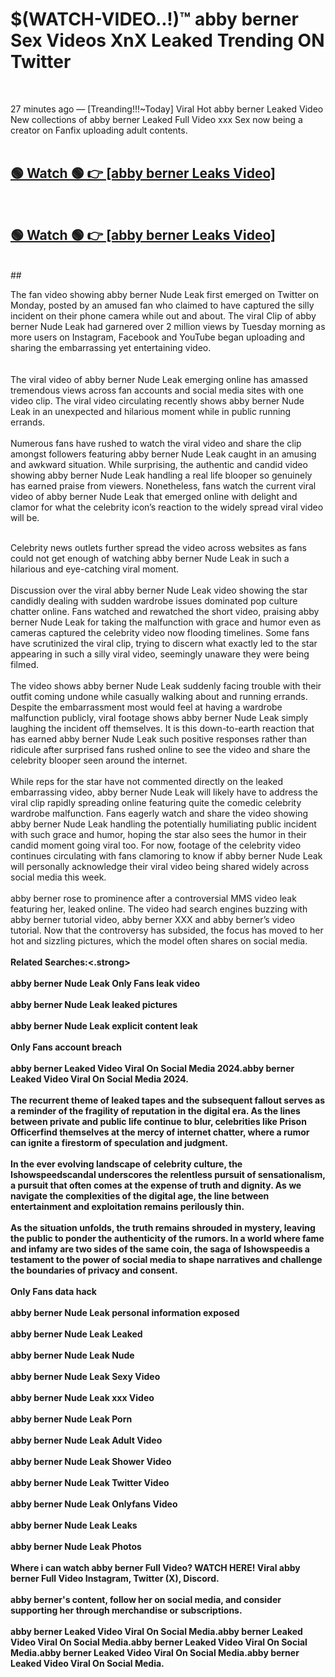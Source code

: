 

# $(WATCH-VIDEO..!)™ abby berner Sex Videos XnX Leaked Trending ON Twitter<br>
<br>

27 minutes ago — [Treanding!!!~Today] Viral Hot abby berner Leaked Video New collections of abby berner Leaked Full Video xxx Sex now being a creator on Fanfix uploading adult contents.
<br>
 <br>

##  <a href="https://clipsfans.site/?title=abby_berner&ref=git">🟢 Watch 🟢 👉 [abby berner Leaks Video]</a><br>
  <br>

##  <a href="https://clipsfans.site/?title=abby_berner&ref=git">🟢 Watch 🟢 👉 [abby berner Leaks Video]</a><br>
  <br>
  ##
  <br>

The fan video showing abby berner Nude Leak first emerged on Twitter on Monday, posted by an amused fan who claimed to have captured the silly incident on their phone camera while out and about. The viral Clip of abby berner Nude Leak had garnered over 2 million views by Tuesday morning as more users on Instagram, Facebook and YouTube began uploading and sharing the embarrassing yet entertaining video.
<br><br>
  <br>
The viral video of abby berner Nude Leak emerging online has amassed tremendous views across fan accounts and social media sites with one video clip. The viral video circulating recently shows abby berner Nude Leak in an unexpected and hilarious moment while in public running errands.
<br><br>
Numerous fans have rushed to watch the viral video and share the clip amongst followers featuring abby berner Nude Leak caught in an amusing and awkward situation. While surprising, the authentic and candid video showing abby berner Nude Leak handling a real life blooper so genuinely has earned praise from viewers. Nonetheless, fans watch the current viral video of abby berner Nude Leak that emerged online with delight and clamor for what the celebrity icon’s reaction to the widely spread viral video will be.
<br><br>

Celebrity news outlets further spread the video across websites as fans could not get enough of watching abby berner Nude Leak in such a hilarious and eye-catching viral moment.
<br><br>
Discussion over the viral abby berner Nude Leak video showing the star candidly dealing with sudden wardrobe issues dominated pop culture chatter online. Fans watched and rewatched the short video, praising abby berner Nude Leak for taking the malfunction with grace and humor even as cameras captured the celebrity video now flooding timelines. Some fans have scrutinized the viral clip, trying to discern what exactly led to the star appearing in such a silly viral video, seemingly unaware they were being filmed.
<br><br>
The video shows abby berner Nude Leak suddenly facing trouble with their outfit coming undone while casually walking about and running errands. Despite the embarrassment most would feel at having a wardrobe malfunction publicly, viral footage shows abby berner Nude Leak simply laughing the incident off themselves. It is this down-to-earth reaction that has earned abby berner Nude Leak such positive responses rather than ridicule after surprised fans rushed online to see the video and share the celebrity blooper seen around the internet.
<br><br>
While reps for the star have not commented directly on the leaked embarrassing video, abby berner Nude Leak will likely have to address the viral clip rapidly spreading online featuring quite the comedic celebrity wardrobe malfunction. Fans eagerly watch and share the video showing abby berner Nude Leak handling the potentially humiliating public incident with such grace and humor, hoping the star also sees the humor in their candid moment going viral too. For now, footage of the celebrity video continues circulating with fans clamoring to know if abby berner Nude Leak will personally acknowledge their viral video being shared widely across social media this week.
<br><br>
abby berner rose to prominence after a controversial MMS video leak featuring her, leaked online. The video had search engines buzzing with abby berner tutorial video, abby berner XXX and abby berner’s video tutorial. Now that the controversy has subsided, the focus has moved to her hot and sizzling pictures, which the model often shares on social media.
<br><br>
<strong>Related Searches:<.strong>
<br><br>
abby berner Nude Leak Only Fans leak video
<br><br>
abby berner Nude Leak leaked pictures
<br><br>
abby berner Nude Leak explicit content leak
<br><br>
Only Fans account breach
<br><br>
abby berner Leaked Video Viral On Social Media 2024.abby berner Leaked Video Viral On Social Media 2024.
<br><br>
The recurrent theme of leaked tapes and the subsequent fallout serves as a reminder of the fragility of reputation in the digital era. As the lines between private and public life continue to blur, celebrities like Prison Officerfind themselves at the mercy of internet chatter, where a rumor can ignite a firestorm of speculation and judgment.
<br><br>
In the ever evolving landscape of celebrity culture, the Ishowspeedscandal underscores the relentless pursuit of sensationalism, a pursuit that often comes at the expense of truth and dignity. As we navigate the complexities of the digital age, the line between entertainment and exploitation remains perilously thin.
<br><br>
As the situation unfolds, the truth remains shrouded in mystery, leaving the public to ponder the authenticity of the rumors. In a world where fame and infamy are two sides of the same coin, the saga of Ishowspeedis a testament to the power of social media to shape narratives and challenge the boundaries of privacy and consent.
<br><br>
Only Fans data hack
<br><br>
abby berner Nude Leak personal information exposed
<br><br>
abby berner Nude Leak Leaked
<br><br>
abby berner Nude Leak Nude
<br><br>
abby berner Nude Leak Sexy Video
<br><br>
abby berner Nude Leak xxx Video
<br><br>
abby berner Nude Leak Porn
<br><br>
abby berner Nude Leak Adult Video
<br><br>
abby berner Nude Leak Shower Video
<br><br>
abby berner Nude Leak Twitter Video
<br><br>
abby berner Nude Leak Onlyfans Video
<br><br>
abby berner Nude Leak Leaks
<br><br>
abby berner Nude Leak Photos
<br><br>
Where i can watch abby berner Full Video? WATCH HERE! Viral abby berner Full Video Instagram, Twitter (X), Discord.
<br><br>
abby berner's content, follow her on social media, and consider supporting her through merchandise or subscriptions.
<br><br>
abby berner Leaked Video Viral On Social Media.abby berner Leaked Video Viral On Social Media.abby berner Leaked Video Viral On Social Media.abby berner Leaked Video Viral On Social Media.abby berner Leaked Video Viral On Social Media.
